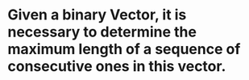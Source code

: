 # Given a binary Vector, it is necessary to determine the maximum length of a sequence of consecutive ones in this vector.